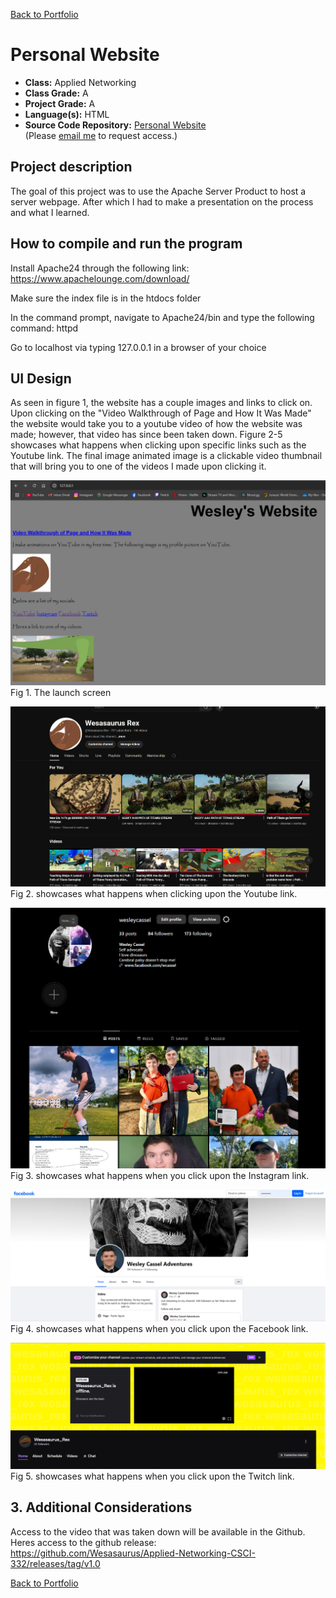 [Back to Portfolio](./)

Personal Website
===============

-   **Class:** Applied Networking 
-   **Class Grade:** A
-   **Project Grade:** A
-   **Language(s):** HTML
-   **Source Code Repository:** [Personal Website](https://github.com/Wesasaurus/Applied-Networking-CSCI-332)  
    (Please [email me](mailto:wlcassel@csustudent.net?subject=GitHub%20Access) to request access.)

## Project description

The goal of this project was to use the Apache Server Product to host a server webpage. After which I had to make a presentation on the process and what I learned.

## How to compile and run the program

Install Apache24 through the following link: https://www.apachelounge.com/download/

Make sure the index file is in the htdocs folder

In the command prompt, navigate to Apache24/bin and type the following command: httpd

Go to localhost via typing 127.0.0.1 in a browser of your choice

## UI Design

As seen in figure 1, the website has a couple images and links to click on. Upon clicking on the "Video Walkthrough of Page and How It Was Made" the website would take you to a youtube video of how the website was made; however, that video has since been taken down. Figure 2-5 showcases what happens when clicking upon specific links such as the Youtube link. The final image animated image is a clickable video thumbnail that will bring you to one of the videos I made upon clicking it.

![screenshot](images/AppliedNetworking3.PNG)  
Fig 1. The launch screen

![screenshot](images/AppliedNetworking4.PNG)  
Fig 2. showcases what happens when clicking upon the Youtube link.

![screenshot](images/AppliedNetworking5.PNG)  
Fig 3. showcases what happens when you click upon the Instagram link.

![screenshot](images/AppliedNetworking6.PNG)  
Fig 4. showcases what happens when you click upon the Facebook link.

![screenshot](images/AppliedNetworking7.PNG)  
Fig 5. showcases what happens when you click upon the Twitch link.


## 3. Additional Considerations

Access to the video that was taken down will be available in the Github.
Heres access to the github release: https://github.com/Wesasaurus/Applied-Networking-CSCI-332/releases/tag/v1.0

[Back to Portfolio](./)

